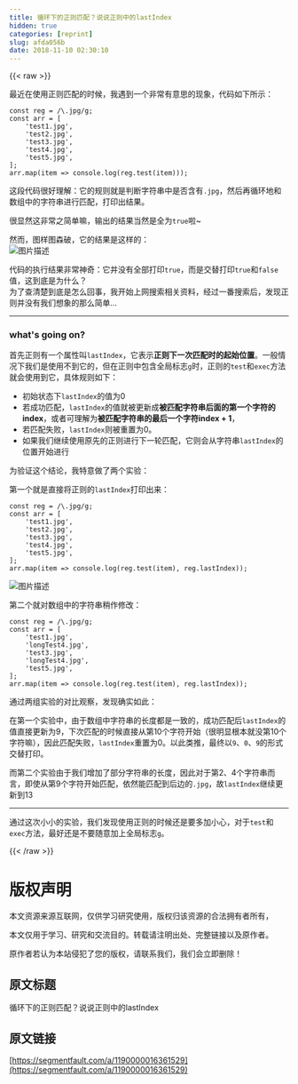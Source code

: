 ```yaml
---
title: 循环下的正则匹配？说说正则中的lastIndex
hidden: true
categories: [reprint]
slug: afda056b
date: 2018-11-10 02:30:10
---
```


{{< raw >}}
<p>&#x6700;&#x8FD1;&#x5728;&#x4F7F;&#x7528;&#x6B63;&#x5219;&#x5339;&#x914D;&#x7684;&#x65F6;&#x5019;&#xFF0C;&#x6211;&#x9047;&#x5230;&#x4E00;&#x4E2A;&#x975E;&#x5E38;&#x6709;&#x610F;&#x601D;&#x7684;&#x73B0;&#x8C61;&#xFF0C;&#x4EE3;&#x7801;&#x5982;&#x4E0B;&#x6240;&#x793A;&#xFF1A;</p><div class="widget-codetool" style="display:none"><div class="widget-codetool--inner"><span class="selectCode code-tool" data-toggle="tooltip" data-placement="top" title="" data-original-title="&#x5168;&#x9009;"></span> <span type="button" class="copyCode code-tool" data-toggle="tooltip" data-placement="top" data-clipboard-text="const reg = /\.jpg/g;
const arr = [
    &apos;test1.jpg&apos;,
    &apos;test2.jpg&apos;,
    &apos;test3.jpg&apos;,
    &apos;test4.jpg&apos;,
    &apos;test5.jpg&apos;,
];
arr.map(item =&gt; console.log(reg.test(item)));" title="" data-original-title="&#x590D;&#x5236;"></span> <span type="button" class="saveToNote code-tool" data-toggle="tooltip" data-placement="top" title="" data-original-title="&#x653E;&#x8FDB;&#x7B14;&#x8BB0;"></span></div></div><pre class="javascript hljs"><code class="javascript"><span class="hljs-keyword">const</span> reg = <span class="hljs-regexp">/\.jpg/g</span>;
<span class="hljs-keyword">const</span> arr = [
    <span class="hljs-string">&apos;test1.jpg&apos;</span>,
    <span class="hljs-string">&apos;test2.jpg&apos;</span>,
    <span class="hljs-string">&apos;test3.jpg&apos;</span>,
    <span class="hljs-string">&apos;test4.jpg&apos;</span>,
    <span class="hljs-string">&apos;test5.jpg&apos;</span>,
];
arr.map(<span class="hljs-function"><span class="hljs-params">item</span> =&gt;</span> <span class="hljs-built_in">console</span>.log(reg.test(item)));</code></pre><p>&#x8FD9;&#x6BB5;&#x4EE3;&#x7801;&#x5F88;&#x597D;&#x7406;&#x89E3;&#xFF1A;&#x5B83;&#x7684;&#x89C4;&#x5219;&#x5C31;&#x662F;&#x5224;&#x65AD;&#x5B57;&#x7B26;&#x4E32;&#x4E2D;&#x662F;&#x5426;&#x542B;&#x6709;<code>.jpg</code>&#xFF0C;&#x7136;&#x540E;&#x518D;&#x5FAA;&#x73AF;&#x5730;&#x548C;&#x6570;&#x7EC4;&#x4E2D;&#x7684;&#x5B57;&#x7B26;&#x4E32;&#x8FDB;&#x884C;&#x5339;&#x914D;&#xFF0C;&#x6253;&#x5370;&#x51FA;&#x7ED3;&#x679C;&#x3002;</p><p>&#x5F88;&#x663E;&#x7136;&#x8FD9;&#x975E;&#x5E38;&#x4E4B;&#x7B80;&#x5355;&#x561B;&#xFF0C;&#x8F93;&#x51FA;&#x7684;&#x7ED3;&#x679C;&#x5F53;&#x7136;&#x662F;&#x5168;&#x4E3A;<code>true</code>&#x5566;~</p><p>&#x7136;&#x800C;&#xFF0C;&#x56FE;&#x6837;&#x56FE;&#x68EE;&#x7834;&#xFF0C;&#x5B83;&#x7684;&#x7ED3;&#x679C;&#x662F;&#x8FD9;&#x6837;&#x7684;&#xFF1A;<br><span class="img-wrap"><img data-src="/img/bVbgOxg?w=340&amp;h=270" src="https://static.alili.tech/img/bVbgOxg?w=340&amp;h=270" alt="&#x56FE;&#x7247;&#x63CF;&#x8FF0;" title="&#x56FE;&#x7247;&#x63CF;&#x8FF0;" style="cursor:pointer;display:inline"></span></p><p>&#x4EE3;&#x7801;&#x7684;&#x6267;&#x884C;&#x7ED3;&#x679C;&#x975E;&#x5E38;&#x795E;&#x5947;&#xFF1A;&#x5B83;&#x5E76;&#x6CA1;&#x6709;&#x5168;&#x90E8;&#x6253;&#x5370;<code>true</code>&#xFF0C;&#x800C;&#x662F;&#x4EA4;&#x66FF;&#x6253;&#x5370;<code>true</code>&#x548C;<code>false</code>&#x503C;&#xFF0C;&#x8FD9;&#x5230;&#x5E95;&#x662F;&#x4E3A;&#x4EC0;&#x4E48;&#xFF1F;<br>&#x4E3A;&#x4E86;&#x67E5;&#x6E05;&#x695A;&#x5230;&#x5E95;&#x662F;&#x600E;&#x4E48;&#x56DE;&#x4E8B;&#xFF0C;&#x6211;&#x5F00;&#x59CB;&#x4E0A;&#x7F51;&#x641C;&#x7D22;&#x76F8;&#x5173;&#x8D44;&#x6599;&#xFF0C;&#x7ECF;&#x8FC7;&#x4E00;&#x756A;&#x641C;&#x7D22;&#x540E;&#xFF0C;&#x53D1;&#x73B0;&#x6B63;&#x5219;&#x5E76;&#x6CA1;&#x6709;&#x6211;&#x4EEC;&#x60F3;&#x8C61;&#x7684;&#x90A3;&#x4E48;&#x7B80;&#x5355;...</p><hr><h3 id="articleHeader0">what&apos;s going on?</h3><p>&#x9996;&#x5148;&#x6B63;&#x5219;&#x6709;&#x4E00;&#x4E2A;&#x5C5E;&#x6027;&#x53EB;<code>lastIndex</code>&#xFF0C;&#x5B83;&#x8868;&#x793A;<strong>&#x6B63;&#x5219;&#x4E0B;&#x4E00;&#x6B21;&#x5339;&#x914D;&#x65F6;&#x7684;&#x8D77;&#x59CB;&#x4F4D;&#x7F6E;</strong>&#x3002;&#x4E00;&#x822C;&#x60C5;&#x51B5;&#x4E0B;&#x6211;&#x4EEC;&#x662F;&#x4F7F;&#x7528;&#x4E0D;&#x5230;&#x5B83;&#x7684;&#xFF0C;&#x4F46;&#x5728;&#x6B63;&#x5219;&#x4E2D;&#x5305;&#x542B;&#x5168;&#x5C40;&#x6807;&#x5FD7;<code>g</code>&#x65F6;&#xFF0C;&#x6B63;&#x5219;&#x7684;<code>test</code>&#x548C;<code>exec</code>&#x65B9;&#x6CD5;&#x5C31;&#x4F1A;&#x4F7F;&#x7528;&#x5230;&#x5B83;&#xFF0C;&#x5177;&#x4F53;&#x89C4;&#x5219;&#x5982;&#x4E0B;&#xFF1A;</p><ul><li>&#x521D;&#x59CB;&#x72B6;&#x6001;&#x4E0B;<code>lastIndex</code>&#x7684;&#x503C;&#x4E3A;0</li><li>&#x82E5;&#x6210;&#x529F;&#x5339;&#x914D;&#xFF0C;<code>lastIndex</code>&#x7684;&#x503C;&#x5C31;&#x88AB;&#x66F4;&#x65B0;&#x6210;<strong>&#x88AB;&#x5339;&#x914D;&#x5B57;&#x7B26;&#x4E32;&#x540E;&#x9762;&#x7684;&#x7B2C;&#x4E00;&#x4E2A;&#x5B57;&#x7B26;&#x7684;index</strong>&#xFF0C;&#x6216;&#x8005;&#x53EF;&#x7406;&#x89E3;&#x4E3A;<strong>&#x88AB;&#x5339;&#x914D;&#x5B57;&#x7B26;&#x4E32;&#x7684;&#x6700;&#x540E;&#x4E00;&#x4E2A;&#x5B57;&#x7B26;index + 1</strong>&#xFF0C;</li><li>&#x82E5;&#x5339;&#x914D;&#x5931;&#x8D25;&#xFF0C;<code>lastIndex</code>&#x5219;&#x88AB;&#x91CD;&#x7F6E;&#x4E3A;0&#x3002;</li><li>&#x5982;&#x679C;&#x6211;&#x4EEC;&#x7EE7;&#x7EED;&#x4F7F;&#x7528;&#x539F;&#x5148;&#x7684;&#x6B63;&#x5219;&#x8FDB;&#x884C;&#x4E0B;&#x4E00;&#x8F6E;&#x5339;&#x914D;&#xFF0C;&#x5B83;&#x5219;&#x4F1A;&#x4ECE;&#x5B57;&#x7B26;&#x4E32;<code>lastIndex</code>&#x7684;&#x4F4D;&#x7F6E;&#x5F00;&#x59CB;&#x8FDB;&#x884C;</li></ul><p>&#x4E3A;&#x9A8C;&#x8BC1;&#x8FD9;&#x4E2A;&#x7ED3;&#x8BBA;&#xFF0C;&#x6211;&#x7279;&#x610F;&#x505A;&#x4E86;&#x4E24;&#x4E2A;&#x5B9E;&#x9A8C;&#xFF1A;</p><p>&#x7B2C;&#x4E00;&#x4E2A;&#x5C31;&#x662F;&#x76F4;&#x63A5;&#x5C06;&#x6B63;&#x5219;&#x7684;<code>lastIndex</code>&#x6253;&#x5370;&#x51FA;&#x6765;&#xFF1A;</p><div class="widget-codetool" style="display:none"><div class="widget-codetool--inner"><span class="selectCode code-tool" data-toggle="tooltip" data-placement="top" title="" data-original-title="&#x5168;&#x9009;"></span> <span type="button" class="copyCode code-tool" data-toggle="tooltip" data-placement="top" data-clipboard-text="const reg = /\.jpg/g;
const arr = [
    &apos;test1.jpg&apos;,
    &apos;test2.jpg&apos;,
    &apos;test3.jpg&apos;,
    &apos;test4.jpg&apos;,
    &apos;test5.jpg&apos;,
];
arr.map(item =&gt; console.log(reg.test(item), reg.lastIndex));" title="" data-original-title="&#x590D;&#x5236;"></span> <span type="button" class="saveToNote code-tool" data-toggle="tooltip" data-placement="top" title="" data-original-title="&#x653E;&#x8FDB;&#x7B14;&#x8BB0;"></span></div></div><pre class="javascript hljs"><code class="javascript"><span class="hljs-keyword">const</span> reg = <span class="hljs-regexp">/\.jpg/g</span>;
<span class="hljs-keyword">const</span> arr = [
    <span class="hljs-string">&apos;test1.jpg&apos;</span>,
    <span class="hljs-string">&apos;test2.jpg&apos;</span>,
    <span class="hljs-string">&apos;test3.jpg&apos;</span>,
    <span class="hljs-string">&apos;test4.jpg&apos;</span>,
    <span class="hljs-string">&apos;test5.jpg&apos;</span>,
];
arr.map(<span class="hljs-function"><span class="hljs-params">item</span> =&gt;</span> <span class="hljs-built_in">console</span>.log(reg.test(item), reg.lastIndex));</code></pre><p><span class="img-wrap"><img data-src="/img/bVbgOxy?w=284&amp;h=274" src="https://static.alili.tech/img/bVbgOxy?w=284&amp;h=274" alt="&#x56FE;&#x7247;&#x63CF;&#x8FF0;" title="&#x56FE;&#x7247;&#x63CF;&#x8FF0;" style="cursor:pointer;display:inline"></span></p><p>&#x7B2C;&#x4E8C;&#x4E2A;&#x5C31;&#x5BF9;&#x6570;&#x7EC4;&#x4E2D;&#x7684;&#x5B57;&#x7B26;&#x4E32;&#x7A0D;&#x4F5C;&#x4FEE;&#x6539;&#xFF1A;</p><div class="widget-codetool" style="display:none"><div class="widget-codetool--inner"><span class="selectCode code-tool" data-toggle="tooltip" data-placement="top" title="" data-original-title="&#x5168;&#x9009;"></span> <span type="button" class="copyCode code-tool" data-toggle="tooltip" data-placement="top" data-clipboard-text="const reg = /\.jpg/g;
const arr = [
    &apos;test1.jpg&apos;,
    &apos;longTest4.jpg&apos;,
    &apos;test3.jpg&apos;,
    &apos;longTest4.jpg&apos;,
    &apos;test5.jpg&apos;,
];
arr.map(item =&gt; console.log(reg.test(item), reg.lastIndex));" title="" data-original-title="&#x590D;&#x5236;"></span> <span type="button" class="saveToNote code-tool" data-toggle="tooltip" data-placement="top" title="" data-original-title="&#x653E;&#x8FDB;&#x7B14;&#x8BB0;"></span></div></div><pre class="javascript hljs"><code class="javascript"><span class="hljs-keyword">const</span> reg = <span class="hljs-regexp">/\.jpg/g</span>;
<span class="hljs-keyword">const</span> arr = [
    <span class="hljs-string">&apos;test1.jpg&apos;</span>,
    <span class="hljs-string">&apos;longTest4.jpg&apos;</span>,
    <span class="hljs-string">&apos;test3.jpg&apos;</span>,
    <span class="hljs-string">&apos;longTest4.jpg&apos;</span>,
    <span class="hljs-string">&apos;test5.jpg&apos;</span>,
];
arr.map(<span class="hljs-function"><span class="hljs-params">item</span> =&gt;</span> <span class="hljs-built_in">console</span>.log(reg.test(item), reg.lastIndex));</code></pre><p>&#x901A;&#x8FC7;&#x4E24;&#x7EC4;&#x5B9E;&#x9A8C;&#x7684;&#x5BF9;&#x6BD4;&#x89C2;&#x5BDF;&#xFF0C;&#x53D1;&#x73B0;&#x786E;&#x5B9E;&#x5982;&#x6B64;&#xFF1A;</p><p>&#x5728;&#x7B2C;&#x4E00;&#x4E2A;&#x5B9E;&#x9A8C;&#x4E2D;&#xFF0C;&#x7531;&#x4E8E;&#x6570;&#x7EC4;&#x4E2D;&#x5B57;&#x7B26;&#x4E32;&#x7684;&#x957F;&#x5EA6;&#x90FD;&#x662F;&#x4E00;&#x81F4;&#x7684;&#xFF0C;&#x6210;&#x529F;&#x5339;&#x914D;&#x540E;<code>lastIndex</code>&#x7684;&#x503C;&#x76F4;&#x63A5;&#x66F4;&#x65B0;&#x4E3A;9&#xFF0C;&#x4E0B;&#x6B21;&#x5339;&#x914D;&#x7684;&#x65F6;&#x5019;&#x76F4;&#x63A5;&#x4ECE;&#x7B2C;10&#x4E2A;&#x5B57;&#x7B26;&#x5F00;&#x59CB;&#xFF08;&#x5F88;&#x660E;&#x663E;&#x6839;&#x672C;&#x5C31;&#x6CA1;&#x7B2C;10&#x4E2A;&#x5B57;&#x7B26;&#x561B;&#xFF09;&#xFF0C;&#x56E0;&#x6B64;&#x5339;&#x914D;&#x5931;&#x8D25;&#xFF0C;<code>lastIndex</code>&#x91CD;&#x7F6E;&#x4E3A;0&#x3002;&#x4EE5;&#x6B64;&#x7C7B;&#x63A8;&#xFF0C;&#x6700;&#x7EC8;&#x4EE5;<code>9</code>&#x3001;<code>0</code>&#x3001;<code>9</code>&#x7684;&#x5F62;&#x5F0F;&#x4EA4;&#x66FF;&#x6253;&#x5370;&#x3002;</p><p>&#x800C;&#x7B2C;&#x4E8C;&#x4E2A;&#x5B9E;&#x9A8C;&#x7531;&#x4E8E;&#x6211;&#x4EEC;&#x589E;&#x52A0;&#x4E86;&#x90E8;&#x5206;&#x5B57;&#x7B26;&#x4E32;&#x7684;&#x957F;&#x5EA6;&#xFF0C;&#x56E0;&#x6B64;&#x5BF9;&#x4E8E;&#x7B2C;2&#x3001;4&#x4E2A;&#x5B57;&#x7B26;&#x4E32;&#x800C;&#x8A00;&#xFF0C;&#x5373;&#x4F7F;&#x4ECE;&#x7B2C;9&#x4E2A;&#x5B57;&#x7B26;&#x5F00;&#x59CB;&#x5339;&#x914D;&#xFF0C;&#x4F9D;&#x7136;&#x80FD;&#x5339;&#x914D;&#x5230;&#x540E;&#x8FB9;&#x7684;<code>.jpg</code>&#xFF0C;&#x6545;<code>lastIndex</code>&#x7EE7;&#x7EED;&#x66F4;&#x65B0;&#x5230;13</p><hr><p>&#x901A;&#x8FC7;&#x8FD9;&#x6B21;&#x5C0F;&#x5C0F;&#x7684;&#x5B9E;&#x9A8C;&#xFF0C;&#x6211;&#x4EEC;&#x53D1;&#x73B0;&#x4F7F;&#x7528;&#x6B63;&#x5219;&#x7684;&#x65F6;&#x5019;&#x8FD8;&#x662F;&#x8981;&#x591A;&#x52A0;&#x5C0F;&#x5FC3;&#xFF0C;&#x5BF9;&#x4E8E;<code>test</code>&#x548C;<code>exec</code>&#x65B9;&#x6CD5;&#xFF0C;&#x6700;&#x597D;&#x8FD8;&#x662F;&#x4E0D;&#x8981;&#x968F;&#x610F;&#x52A0;&#x4E0A;&#x5168;&#x5C40;&#x6807;&#x5FD7;<code>g</code>&#x3002;</p>
{{< /raw >}}

# 版权声明
本文资源来源互联网，仅供学习研究使用，版权归该资源的合法拥有者所有，

本文仅用于学习、研究和交流目的。转载请注明出处、完整链接以及原作者。 

原作者若认为本站侵犯了您的版权，请联系我们，我们会立即删除！

## 原文标题
循环下的正则匹配？说说正则中的lastIndex

## 原文链接
[https://segmentfault.com/a/1190000016361529](https://segmentfault.com/a/1190000016361529)

